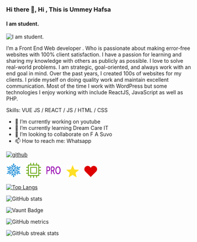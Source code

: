 ### Hi there 👋, Hi , This is Ummey Hafsa
#### I am student.
![I am student.](https://www.facebook.com/photo?fbid=122101166006220190&set=a.122097386054220190)

I’m a Front End Web developer .
Who is passionate about making error-free websites with 100% client satisfaction.
I have a passion for learning and sharing my knowledge with others as publicly
as possible. I love to solve real-world problems. I am strategic, goal-oriented,
and always work with an end goal in mind. Over the past years, I created 100s
of websites for my clients. I pride myself on doing quality work and maintain
excellent communication. Most of the time I work with WordPress but some
technologies I enjoy working with include ReactJS, JavaScript as well as PHP.

Skills: VUE JS / REACT / JS / HTML / CSS

- 🔭 I’m currently working on youtube 
- 🌱 I’m currently learning Dream Care IT  
- 👯 I’m looking to collaborate on F A Suvo 
- 📫 How to reach me: Whatsapp 


[<img src='https://cdn.jsdelivr.net/npm/simple-icons@3.0.1/icons/github.svg' alt='github' height='40'>](https://github.com/https://github.com/ummeyhafsa/)  

<a href='https://archiveprogram.github.com/'><img src='https://raw.githubusercontent.com/acervenky/animated-github-badges/master/assets/acbadge.gif' width='40' height='40'></a> <a href='https://docs.github.com/en/developers'><img src='https://raw.githubusercontent.com/acervenky/animated-github-badges/master/assets/devbadge.gif' width='40' height='40'></a> <a href='https://github.com/pricing'><img src='https://raw.githubusercontent.com/acervenky/animated-github-badges/master/assets/pro.gif' width='40' height='40'></a> <a href='https://stars.github.com/'><img src='https://raw.githubusercontent.com/acervenky/animated-github-badges/master/assets/starbadge.gif' width='35' height='35'></a> <a href='https://docs.github.com/en/github/supporting-the-open-source-community-with-github-sponsors'><img src='https://raw.githubusercontent.com/acervenky/animated-github-badges/master/assets/sponsorbadge.gif' width='35' height='35'></a> 

[![Top Langs](https://github-readme-stats.vercel.app/api/top-langs/?username=https://github.com/ummeyhafsa/)](https://github.com/anuraghazra/github-readme-stats)

![GitHub stats](https://github-readme-stats.vercel.app/api?username=https://github.com/ummeyhafsa/&show_icons=true&count_private=true)  

![Vaunt Badge](https://api.vaunt.dev/v1/github/entities/https://github.com/ummeyhafsa//contributions?format=svg&private=true)  

![GitHub metrics](https://metrics.lecoq.io/https://github.com/ummeyhafsa/)  

![GitHub streak stats](https://streak-stats.demolab.com/?user=https://github.com/ummeyhafsa/)  

